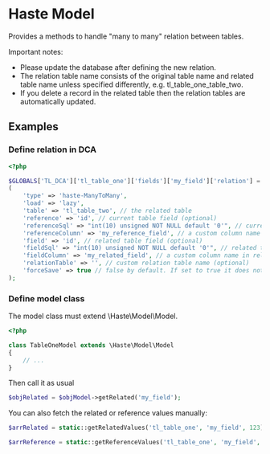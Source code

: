 # Haste Model

Provides a methods to handle "many to many" relation between tables.

Important notes:

- Please update the database after defining the new relation.
- The relation table name consists of the original table name and related table name unless specified differently, e.g. tl_table_one_table_two.
- If you delete a record in the related table then the relation tables are automatically updated.


## Examples ##

### Define relation in DCA ###

```php
<?php

$GLOBALS['TL_DCA']['tl_table_one']['fields']['my_field']['relation'] = array
(
    'type' => 'haste-ManyToMany',
    'load' => 'lazy',
    'table' => 'tl_table_two', // the related table
    'reference' => 'id', // current table field (optional)
    'referenceSql' => "int(10) unsigned NOT NULL default '0'", // current table field sql definition (optional)
    'referenceColumn' => 'my_reference_field', // a custom column name in relation table (optional)
    'field' => 'id', // related table field (optional)
    'fieldSql' => "int(10) unsigned NOT NULL default '0'", // related table field sql definition (optional)
    'fieldColumn' => 'my_related_field', // a custom column name in relation table (optional)
    'relationTable' => '', // custom relation table name (optional)
    'forceSave' => true // false by default. If set to true it does not only store the values in the relation tables but also the "my_relation" field
);
```

### Define model class ###

The model class must extend \Haste\Model\Model.

```php
<?php

class TableOneModel extends \Haste\Model\Model
{
    // ...
}
```

Then call it as usual

```php
$objRelated = $objModel->getRelated('my_field');
```

You can also fetch the related or reference values manually:

```php
$arrRelated = static::getRelatedValues('tl_table_one', 'my_field', 123);

$arrReference = static::getReferenceValues('tl_table_one', 'my_field', array(1, 2, 3));
```